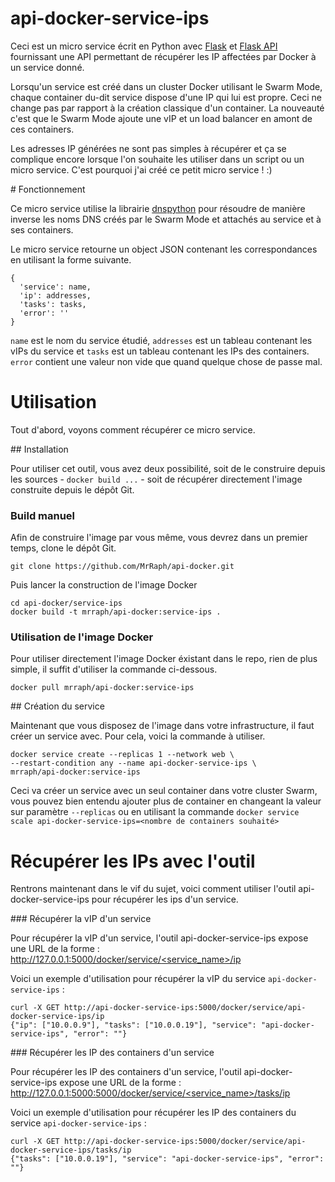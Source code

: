 # api-docker-service-ips

Ceci est un micro service écrit en Python avec [Flask](http://flask.pocoo.org/) et [Flask API](http://www.flaskapi.org/) fournissant une API permettant de récupérer les IP affectées par Docker à un service donné.

Lorsqu'un service est créé dans un cluster Docker utilisant le Swarm Mode, chaque container du-dit service dispose d'une IP qui lui est propre. Ceci ne change pas par rapport à la création classique d'un container. La nouveauté c'est que le Swarm Mode ajoute une vIP et un load balancer en amont de ces containers.

Les adresses IP générées ne sont pas simples à récupérer et ça se complique encore lorsque l'on souhaite les utiliser dans un script ou un micro service. C'est pourquoi j'ai créé ce petit micro service ! :)

# Fonctionnement

Ce micro service utilise la librairie [dnspython](http://www.dnspython.org/) pour résoudre de manière inverse les noms DNS créés par le Swarm Mode et attachés au service et à ses containers.

Le micro service retourne un object JSON contenant les correspondances en utilisant la forme suivante.

    {
      'service': name,
      'ip': addresses,
      'tasks': tasks,
      'error': ''
    }

`name` est le nom du service étudié, `addresses` est un tableau contenant les vIPs du service et `tasks` est un tableau contenant les IPs des containers. `error` contient une valeur non vide que quand quelque chose de passe mal.

# Utilisation

Tout d'abord, voyons comment récupérer ce micro service.

## Installation

Pour utiliser cet outil, vous avez deux possibilité, soit de le construire depuis les sources - `docker build ...` - soit de récupérer directement l'image construite depuis le dépôt Git.

### Build manuel

Afin de construire l'image par vous même, vous devrez dans un premier temps, clone le dépôt Git.

    git clone https://github.com/MrRaph/api-docker.git

Puis lancer la construction de l'image Docker

    cd api-docker/service-ips
    docker build -t mrraph/api-docker:service-ips .

### Utilisation de l'image Docker

Pour utiliser directement l'image Docker éxistant dans le repo, rien de plus simple, il suffit d'utiliser la commande ci-dessous.

    docker pull mrraph/api-docker:service-ips

## Création du service

Maintenant que vous disposez de l'image dans votre infrastructure, il faut créer un service avec. Pour cela, voici la commande à utiliser.

    docker service create --replicas 1 --network web \
    --restart-condition any --name api-docker-service-ips \
    mrraph/api-docker:service-ips

Ceci va créer un service avec un seul container dans votre cluster Swarm, vous pouvez bien entendu ajouter plus de container en changeant la valeur sur paramètre `--replicas` ou en utilisant la commande `docker service scale api-docker-service-ips=<nombre de containers souhaité>`

# Récupérer les IPs avec l'outil

Rentrons maintenant dans le vif du sujet, voici comment utiliser l'outil api-docker-service-ips pour récupérer les ips d'un service.

### Récupérer la vIP d'un service

Pour récupérer la vIP d'un service, l'outil api-docker-service-ips expose une URL de la forme : [http://127.0.0.1:5000/docker/service/<service_name>/ip](http://127.0.0.1:5000/docker/service/<service_name>/ip)

Voici un exemple d'utilisation pour récupérer la vIP du service `api-docker-service-ips` :

    curl -X GET http://api-docker-service-ips:5000/docker/service/api-docker-service-ips/ip
    {"ip": ["10.0.0.9"], "tasks": ["10.0.0.19"], "service": "api-docker-service-ips", "error": ""}

### Récupérer les IP des containers d'un service

Pour récupérer les IP des containers d'un service, l'outil api-docker-service-ips expose une URL de la forme : [http://127.0.0.1:5000:5000/docker/service/<service_name>/tasks/ip](http://127.0.0.1:5000/docker/service/<service_name>/tasks/ip)

Voici un exemple d'utilisation pour récupérer les IP des containers du service `api-docker-service-ips` :

    curl -X GET http://api-docker-service-ips:5000/docker/service/api-docker-service-ips/tasks/ip
    {"tasks": ["10.0.0.19"], "service": "api-docker-service-ips", "error": ""}
